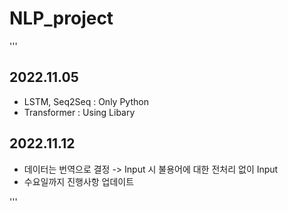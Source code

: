 # NLP_project

'''
## 2022.11.05
- LSTM, Seq2Seq : Only Python
- Transformer : Using Libary


## 2022.11.12
- 데이터는 번역으로 결정 -> Input 시 불용어에 대한 전처리 없이 Input
- 수요일까지 진행사항 업데이트

'''
